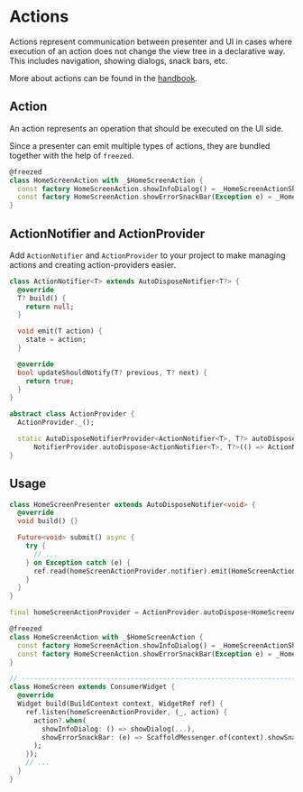# Actions

Actions represent communication between presenter and UI in cases where execution of an action does not change the view tree in a declarative way. This includes navigation, showing dialogs, snack bars, etc.

More about actions can be found in the [handbook](https://infinum.com/handbook/flutter/architecture/communication-between-ui-and-presenter#actions-ui-andlt-presenter).

## Action

An action represents an operation that should be executed on the UI side.

Since a presenter can emit multiple types of actions, they are bundled together with the help of `freezed`.

```dart
@freezed
class HomeScreenAction with _$HomeScreenAction {
  const factory HomeScreenAction.showInfoDialog() = _HomeScreenActionShowInfoDialog;
  const factory HomeScreenAction.showErrorSnackBar(Exception e) = _HomeScreenActionShowErrorSnackBar;
}
```

## ActionNotifier and ActionProvider

Add `ActionNotifier` and `ActionProvider` to your project to make managing actions and creating action-providers easier.

```dart
class ActionNotifier<T> extends AutoDisposeNotifier<T?> {
  @override
  T? build() {
    return null;
  }

  void emit(T action) {
    state = action;
  }

  @override
  bool updateShouldNotify(T? previous, T? next) {
    return true;
  }
}

abstract class ActionProvider {
  ActionProvider._();

  static AutoDisposeNotifierProvider<ActionNotifier<T>, T?> autoDispose<T>() =>
      NotifierProvider.autoDispose<ActionNotifier<T>, T?>(() => ActionNotifier<T>());
}
```

## Usage

```dart
class HomeScreenPresenter extends AutoDisposeNotifier<void> {
  @override
  void build() {}

  Future<void> submit() async {
    try {
      // ...
    } on Exception catch (e) {
      ref.read(homeScreenActionProvider.notifier).emit(HomeScreenAction.showErrorSnackBar(e));
    }
  }
}

final homeScreenActionProvider = ActionProvider.autoDispose<HomeScreenAction>();

@freezed
class HomeScreenAction with _$HomeScreenAction {
  const factory HomeScreenAction.showInfoDialog() = _HomeScreenActionShowInfoDialog;
  const factory HomeScreenAction.showErrorSnackBar(Exception e) = _HomeScreenActionShowErrorSnackBar;
}

// ---------------------------------------------------------------------------------------------------------
class HomeScreen extends ConsumerWidget {
  @override
  Widget build(BuildContext context, WidgetRef ref) {
    ref.listen(homeScreenActionProvider, (_, action) {
      action?.when(
        showInfoDialog: () => showDialog(...),
        showErrorSnackBar: (e) => ScaffoldMessenger.of(context).showSnackBar(...),
      );
    });
    // ...
  }
}
```
